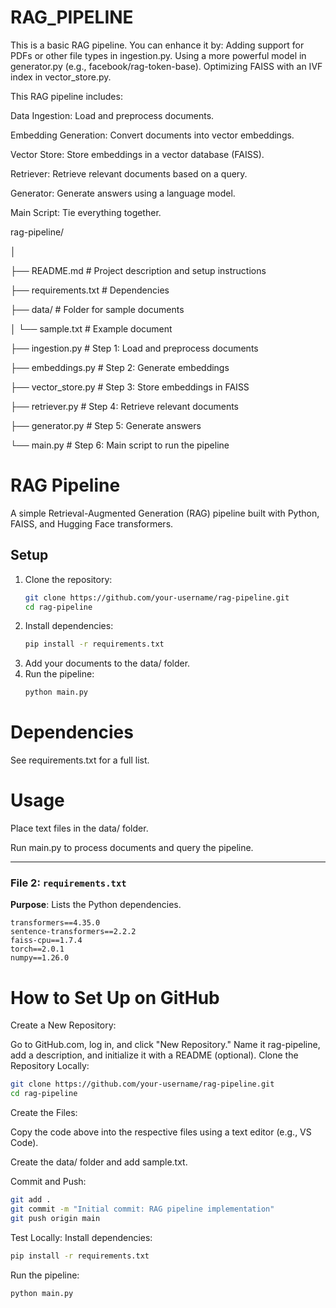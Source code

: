 # RAG_PIPELINE
This is a basic RAG pipeline. You can enhance it by: Adding support for PDFs or other file types in ingestion.py. Using a more powerful model in generator.py (e.g., facebook/rag-token-base). Optimizing FAISS with an IVF index in vector_store.py.

This RAG pipeline includes:

Data Ingestion: Load and preprocess documents.

Embedding Generation: Convert documents into vector embeddings.

Vector Store: Store embeddings in a vector database (FAISS).

Retriever: Retrieve relevant documents based on a query.

Generator: Generate answers using a language model.

Main Script: Tie everything together.


rag-pipeline/

│

├── README.md              # Project description and setup instructions

├── requirements.txt       # Dependencies

├── data/                  # Folder for sample documents

│      └── sample.txt         # Example document

├── ingestion.py           # Step 1: Load and preprocess documents

├── embeddings.py          # Step 2: Generate embeddings

├── vector_store.py        # Step 3: Store embeddings in FAISS

├── retriever.py           # Step 4: Retrieve relevant documents

├── generator.py           # Step 5: Generate answers

└── main.py                # Step 6: Main script to run the pipeline


# RAG Pipeline

A simple Retrieval-Augmented Generation (RAG) pipeline built with Python, FAISS, and Hugging Face transformers.

## Setup

1. Clone the repository:
   ```bash
   git clone https://github.com/your-username/rag-pipeline.git
   cd rag-pipeline
   ```
2. Install dependencies:
   ```bash
   pip install -r requirements.txt
   ```
3. Add your documents to the data/ folder.
4. Run the pipeline:
   ```bash
   python main.py
   ```
# Dependencies

See requirements.txt for a full list.

# Usage

Place text files in the data/ folder.

Run main.py to process documents and query the pipeline.


---

### File 2: `requirements.txt`
**Purpose**: Lists the Python dependencies.

```text
transformers==4.35.0
sentence-transformers==2.2.2
faiss-cpu==1.7.4
torch==2.0.1
numpy==1.26.0
```


# How to Set Up on GitHub

Create a New Repository:

Go to GitHub.com, log in, and click "New Repository."
Name it rag-pipeline, add a description, and initialize it with a README (optional).
Clone the Repository Locally:

```bash
git clone https://github.com/your-username/rag-pipeline.git
cd rag-pipeline
```
Create the Files:

Copy the code above into the respective files using a text editor (e.g., VS Code).

Create the data/ folder and add sample.txt.

Commit and Push:
```bash
git add .
git commit -m "Initial commit: RAG pipeline implementation"
git push origin main
```
Test Locally:
Install dependencies: 
```bash
pip install -r requirements.txt
```
Run the pipeline: 
```bash
python main.py
```

